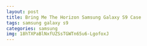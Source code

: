 ```yaml
---
layout: post
title: Bring Me The Horizon Samsung Galaxy S9 Case
tags: samsung galaxy s9
categories: samsung
img: 18hTXPaBlNxfUZSsTGWTn65u6-LgofoxJ
---
```

